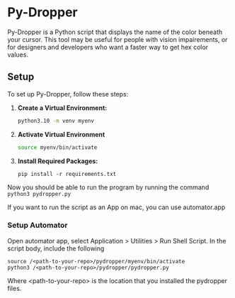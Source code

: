 # Py-Dropper

Py-Dropper is a Python script that displays the name of the color beneath your cursor. This tool may be useful for people with vision impairements, or for designers and developers who want a faster way to get hex color values.

## Setup

To set up Py-Dropper, follow these steps:

1. **Create a Virtual Environment:**
   ```bash
   python3.10 -m venv myenv
   ```

2. **Activate Virtual Environment**
    ```bash
    source myenv/bin/activate
    ```

3. **Install Required Packages:**
    ```
    pip install -r requirements.txt
    ```

Now you should be able to run the program by running the command
    ```
    python3 pydropper.py
    ```

If you want to run the script as an App on mac, you can use automator.app


### Setup Automator

Open automator app, select Application > Utilities > Run Shell Script. In the script body, include the following    
```
source /<path-to-your-repo>/pydropper/myenv/bin/activate
python3 /<path-to-your-repo>/pydropper/pydropper.py
```

Where \<path-to-your-repo\> is the location that you installed the pydropper files.

